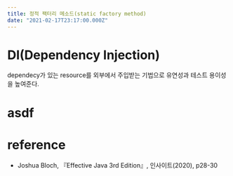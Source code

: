 ```yaml
---
title: 정적 팩터리 메소드(static factory method)
date: "2021-02-17T23:17:00.000Z"
---
```


# DI(Dependency Injection)
dependecy가 있는 resource를 외부에서 주입받는 기법으로 유연성과 테스트 용이성을 높여준다.

# asdf



# reference
* Joshua Bloch, 『Effective Java 3rd Edition』, 인사이트(2020), p28-30



